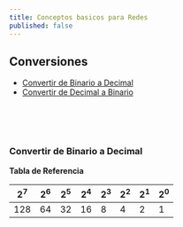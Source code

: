 ```yaml
---
title: Conceptos basicos para Redes
published: false
---  
```

## Conversiones

- [Convertir de Binario a Decimal](https://o5m4n.github.io/Basic-Computer-Networking#convertir-de-binario-a-decimal)
- [Convertir de Decimal a Binario](https://o5m4n.github.io/Basic-Computer-Networking#convertir-de-decimal-a-binario)
<br />  
<br />  
<br />  

### Convertir de Binario a Decimal

**Tabla de Referencia**  

| 2<sup>7</sup>| 2<sup>6</sup> | 2<sup>5</sup> | 2<sup>4</sup> | 2<sup>3</sup> | 2<sup>2</sup> | 2<sup>1</sup>| 2<sup>0</sup> |
| --- | --- | --- | --- | --- | --- | --- | --- |
| 128 | 64  | 32  | 16  | 8   | 4   | 2   | 1   |  
